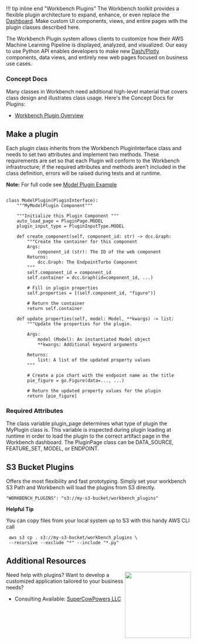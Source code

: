 !!! tip inline end "Workbench Plugins"
    The Workbench toolkit provides a flexible plugin architecture to expand, enhance, or even replace the [Dashboard](../aws_setup/dashboard_stack.md). Make custom UI components, views, and entire pages with the plugin classes described here.

The Workbench Plugin system allows clients to customize how their AWS Machine Learning Pipeline is displayed, analyzed, and visualized. Our easy to use Python API enables developers to make new [Dash/Plotly](https://plotly.com/) components, data views, and entirely new web pages focused on business use cases.

### Concept Docs
Many classes in Workbench need additional high-level material that covers class design and illustrates class usage. Here's the Concept Docs for Plugins:

- [Workbench Plugin Overview](https://docs.google.com/presentation/d/1RjpMmJW1i9auPztn2xXYmYKXsZjsnG7vVaCQQ4FLIMM/edit?usp=sharing)


## Make a plugin

Each plugin class inherits from the Workbench PluginInterface class and needs to set two attributes and implement two methods. These requirements are set so that each Plugin will conform to the Workbench infrastructure; if the required attributes and methods aren’t included in the class definition, errors will be raised during tests and at runtime.

**Note:** For full code see [Model Plugin Example](https://github.com/SuperCowPowers/workbench/blob/main/examples/plugins/components/model_plugin.py)

```

class ModelPlugin(PluginInterface):
    """MyModelPlugin Component"""

    """Initialize this Plugin Component """
    auto_load_page = PluginPage.MODEL
    plugin_input_type = PluginInputType.MODEL

    def create_component(self, component_id: str) -> dcc.Graph:
        """Create the container for this component
        Args:
            component_id (str): The ID of the web component
        Returns:
            dcc.Graph: The EndpointTurbo Component
        """
        self.component_id = component_id
        self.container = dcc.Graph(id=component_id, ...)

        # Fill in plugin properties
        self.properties = [(self.component_id, "figure")]

        # Return the container
        return self.container

    def update_properties(self, model: Model, **kwargs) -> list:
        """Update the properties for the plugin.

        Args:
            model (Model): An instantiated Model object
            **kwargs: Additional keyword arguments

        Returns:
            list: A list of the updated property values
        """

        # Create a pie chart with the endpoint name as the title
        pie_figure = go.Figure(data=..., ...)

        # Return the updated property values for the plugin
        return [pie_figure]

```
  


### Required Attributes

The class variable plugin\_page determines what type of plugin the MyPlugin class is. This variable is inspected during plugin loading at runtime in order to load the plugin to the correct artifact page in the Workbench dashboard. The PluginPage class can be DATA_SOURCE, FEATURE\_SET, MODEL, or ENDPOINT.

## S3 Bucket Plugins
Offers the most flexibility and fast prototyping. Simply set your workbench  S3 Path and Workbench will load the plugins from S3 directly.

```
"WORKBENCH_PLUGINS": "s3://my-s3-bucket/workbench_plugins"
```

**Helpful Tip**

You can copy files from your local system up to S3 with this handy AWS CLI call

```
 aws s3 cp . s3://my-s3-bucket/workbench_plugins \
 --recursive --exclude "*" --include "*.py"
```
 

## Additional Resources

<img align="right" src="../images/scp.png" width="180">

Need help with plugins? Want to develop a customized application tailored to your business needs?

- Consulting Available: [SuperCowPowers LLC](https://www.supercowpowers.com)
